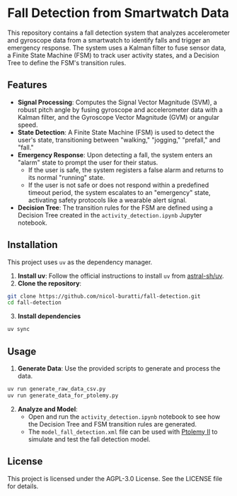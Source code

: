 # Fall Detection from Smartwatch Data

This repository contains a fall detection system that analyzes accelerometer and gyroscope data from a smartwatch to identify falls and trigger an emergency response. The system uses a Kalman filter to fuse sensor data, a Finite State Machine (FSM) to track user activity states, and a Decision Tree to define the FSM's transition rules.

## Features
- **Signal Processing**: Computes the Signal Vector Magnitude (SVM), a robust pitch angle by fusing gyroscope and accelerometer data with a Kalman filter, and the Gyroscope Vector Magnitude (GVM) or angular speed.
- **State Detection**: A Finite State Machine (FSM) is used to detect the user's state, transitioning between "walking," "jogging," "prefall," and "fall."
- **Emergency Response**: Upon detecting a fall, the system enters an "alarm" state to prompt the user for their status.
    - If the user is safe, the system registers a false alarm and returns to its normal "running" state.
    - If the user is not safe or does not respond within a predefined timeout period, the system escalates to an "emergency" state, activating safety protocols like a wearable alert signal.
- **Decision Tree**: The transition rules for the FSM are defined using a Decision Tree created in the `activity_detection.ipynb` Jupyter notebook.


## Installation
This project uses `uv` as the dependency manager.


1. **Install uv**: Follow the official instructions to install `uv` from [astral-sh/uv](https://github.com/astral-sh/uv).
2. **Clone the repository**:
```bash
git clone https://github.com/nicol-buratti/fall-detection.git
cd fall-detection
```
3. **Install dependencies**
```bash
uv sync
```

## Usage
1. **Generate Data**: Use the provided scripts to generate and process the data.
```bash
uv run generate_raw_data_csv.py
uv run generate_data_for_ptolemy.py
```
2. **Analyze and Model**:
    - Open and run the `activity_detection.ipynb` notebook to see how the Decision Tree and FSM transition rules are generated.
    - The `model_fall_detection.xml` file can be used with [Ptolemy II](https://ptolemy.berkeley.edu/ptolemyII/index.htm) to simulate and test the fall detection model.

## License
This project is licensed under the AGPL-3.0 License. See the LICENSE file for details.
